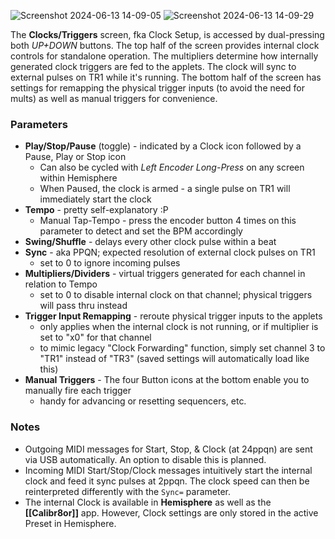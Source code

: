 ![Screenshot 2024-06-13 14-09-05](https://github.com/djphazer/O_C-Phazerville/assets/109086194/62d559a1-c09f-46b2-b137-f6e1529e8988)
![Screenshot 2024-06-13 14-09-29](https://github.com/djphazer/O_C-Phazerville/assets/109086194/0ef7eb18-3206-44e0-b1b6-0c8131b3a973)

The **Clocks/Triggers** screen, fka Clock Setup, is accessed by dual-pressing both _UP+DOWN_ buttons. The top half of the screen provides internal clock controls for standalone operation. The multipliers determine how internally generated clock triggers are fed to the applets. The clock will sync to external pulses on TR1 while it's running. The bottom half of the screen has settings for remapping the physical trigger inputs (to avoid the need for mults) as well as manual triggers for convenience.

### Parameters
* **Play/Stop/Pause** (toggle) - indicated by a Clock icon followed by a Pause, Play or Stop icon
  - Can also be cycled with _Left Encoder Long-Press_ on any screen within Hemisphere
  - When Paused, the clock is armed - a single pulse on TR1 will immediately start the clock
* **Tempo** - pretty self-explanatory :P
  - Manual Tap-Tempo - press the encoder button 4 times on this parameter to detect and set the BPM accordingly
* **Swing/Shuffle** - delays every other clock pulse within a beat
* **Sync** - aka PPQN; expected resolution of external clock pulses on TR1
  - set to 0 to ignore incoming pulses
* **Multipliers/Dividers** - virtual triggers generated for each channel in relation to Tempo
  - set to 0 to disable internal clock on that channel; physical triggers will pass thru instead
* **Trigger Input Remapping** - reroute physical trigger inputs to the applets
  - only applies when the internal clock is not running, or if multiplier is set to "x0" for that channel
  - to mimic legacy "Clock Forwarding" function, simply set channel 3 to "TR1" instead of "TR3" (saved settings will automatically load like this)
* **Manual Triggers** - The four Button icons at the bottom enable you to manually fire each trigger
  - handy for advancing or resetting sequencers, etc.

### Notes
* Outgoing MIDI messages for Start, Stop, & Clock (at 24ppqn) are sent via USB automatically. An option to disable this is planned.
* Incoming MIDI Start/Stop/Clock messages intuitively start the internal clock and feed it sync pulses at 2ppqn. The clock speed can then be reinterpreted differently with the `Sync=` parameter.
* The internal Clock is available in **Hemisphere** as well as the **[[Calibr8or]]** app. However, Clock settings are only stored in the active Preset in Hemisphere.
